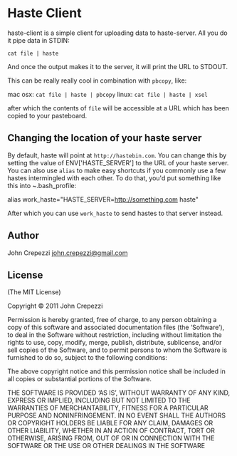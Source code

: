 # Haste Client

haste-client is a simple client for uploading data to haste-server.  All you do it pipe data in STDIN:

`cat file | haste`

And once the output makes it to the server, it will print the URL to STDOUT.

This can be really really cool in combination with `pbcopy`, like:

mac osx: `cat file | haste | pbcopy` 
linux: `cat file | haste | xsel`

after which the contents of `file` will be accessible at a URL which has been copied to your pasteboard.

## Changing the location of your haste server

By default, haste will point at `http://hastebin.com`.  You can change this by setting the value of ENV['HASTE_SERVER'] to the URL of your haste server.  You can also use `alias` to make easy shortcuts if you commonly use a few hastes intermingled with each other.  To do that, you'd put something like this into ~.bash_profile:

alias work_haste="HASTE_SERVER=http://something.com haste"

After which you can use `work_haste` to send hastes to that server instead.

## Author

John Crepezzi <john.crepezzi@gmail.com>

## License

(The MIT License)

Copyright © 2011 John Crepezzi

Permission is hereby granted, free of charge, to any person obtaining a copy of this software and associated documentation files (the ‘Software’), to deal in the Software without restriction, including without limitation the rights to use, copy, modify, merge, publish, distribute, sublicense, and/or sell copies of the Software, and to permit persons to whom the Software is furnished to do so, subject to the following conditions:

The above copyright notice and this permission notice shall be included in all copies or substantial portions of the Software.

THE SOFTWARE IS PROVIDED ‘AS IS’, WITHOUT WARRANTY OF ANY KIND, EXPRESS OR IMPLIED, INCLUDING BUT NOT LIMITED TO THE WARRANTIES OF MERCHANTABILITY, FITNESS FOR A PARTICULAR PURPOSE AND NONINFRINGEMENT. IN NO EVENT SHALL THE AUTHORS OR COPYRIGHT HOLDERS BE LIABLE FOR ANY CLAIM, DAMAGES OR OTHER LIABILITY, WHETHER IN AN ACTION OF CONTRACT, TORT OR OTHERWISE, ARISING FROM, OUT OF OR IN CONNECTION WITH THE SOFTWARE OR THE USE OR OTHER DEALINGS IN THE SOFTWARE

